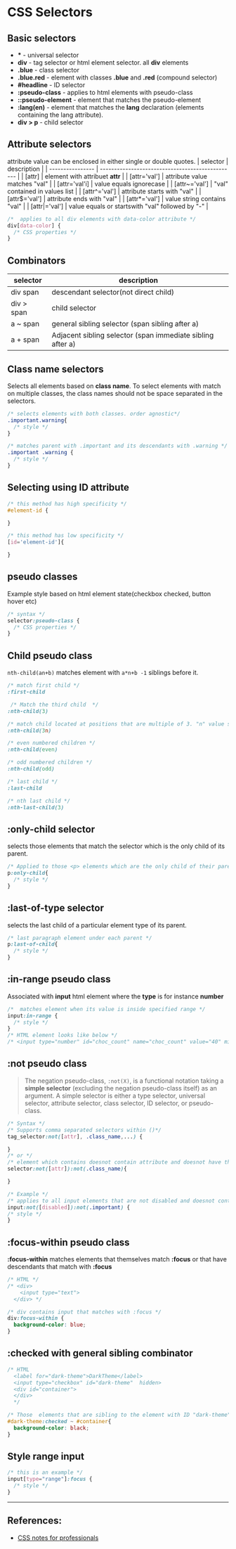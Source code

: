 # CSS Selectors

## Basic selectors

* **\*** - universal selector
* **div** - tag selector or html element selector. all **div** elements
* **.blue** - class selector
* **.blue.red** - element with classes **.blue** and **.red** (compound selector)
* **#headline** - ID selector
* **:pseudo-class** - applies to html elements with pseudo-class
* **::pseudo-element** - element that matches the pseudo-element
* **:lang(en)** - element that matches the **lang** declaration (elements containing the lang attribute).
* **div > p** - child selector

## Attribute selectors
attribute value can be enclosed in either single or double quotes.
| selector         | description                                      |
| ---------------- | ------------------------------------------------ |
| \[attr\]         | element with attribuet **attr**                  |
| \[attr='val'\]   | attribute value matches "val"                    |
| \[attr='val'i\]  | value equals ignorecase                          |
| \[attr~='val'\]  | "val" contained in values list                   |
| \[attr^='val'\]  | attribute starts with "val"                      |
| \[attr$='val'\]  | attribute ends with "val"                        |
| \[attr*='val'\]  | value string contains "val"                      |
| \[attr\|='val'\] | value equals or startswith "val" followed by "-" |

```CSS
/*  applies to all div elements with data-color attribute */
div[data-color] {
  /* CSS properties */
}
```

## Combinators
| selector   | description                                                |
| ---------- | ---------------------------------------------------------- |
| div span   | descendant selector(not direct child)                      |
| div > span | child selector                                             |
| a ~ span   | general sibling selector (span sibling after a)            |
| a + span   | Adjacent sibling selector (span immediate sibling after a) |

## Class name selectors
Selects all elements based on **class name**. To select elements with match on multiple classes, the class names should not be space separated in the selectors.

```CSS
/* selects elements with both classes. order agnostic*/
.important.warning{
  /* style */
}

/* matches parent with .important and its descendants with .warning */
.important .warning {
  /* style */
}
```

## Selecting using ID attribute
```CSS
/* this method has high specificity */
#element-id {

}

/* this method has low specificity */
[id='element-id']{

}
```

## pseudo classes
Example style based on html element state(checkbox checked, button hover etc)
```CSS
/* syntax */
selector:pseudo-class {
  /* CSS properties */
}
```

## Child pseudo class
`nth-child(an+b)` matches element with `a*n+b -1` siblings before it.
```CSS
/* match first child */
:first-child

 /* Match the third child  */
:nth-child(3)

/* match child located at positions that are multiple of 3. "n" value starts from 0 and children index starts from 1*/
:nth-child(3n)

/* even numbered children */
:nth-child(even)

/* odd numbered children */
:nth-child(odd)

/* last child */
:last-child

/* nth last child */
:nth-last-child(3)
```

## :only-child selector
selects those elements that match the selector which is the only child of its parent.

```CSS
/* Applied to those <p> elements which are the only child of their parents. There should be no siblings to these <p> elements*/
p:only-child{
  /* style */
}
```

## :last-of-type selector
selects the last child of a particular element type of its parent.

```CSS
/* last paragraph element under each parent */
p:last-of-child{
  /* style */
}
```

## :in-range pseudo class
Associated with **input** html element where the **type** is for instance **number**
```CSS
/*  matches element when its value is inside specified range */
input:in-range {
  /* style */
}
/* HTML element looks like below */
/* <input type="number" id="choc_count" name="choc_count" value="40" min="10" max="100" step="1"> */
```

## :not pseudo class
> The negation pseudo-class, `:not(X)`, is a functional  notation taking a **simple selector** (excluding the negation pseudo-class itself) as an argument. A simple selector is either a type selector, universal selector, attribute selector, class selector, ID selector, or pseudo-class.

```CSS
/* Syntax */
/* Supports comma separated selectors within ()*/
tag_selector:not([attr], .class_name,...) {

}
/* or */
/* element which contains doesnot contain attribute and doesnot have the class "class_name" */
selector:not([attr]):not(.class_name){

}

/* Example */
/* applies to all input elements that are not disabled and doesnot contain the class "important" */
input:not([disabled]):not(.important) {
/* style */
}
```

## :focus-within pseudo class
**:focus-within** matches elements that themselves match **:focus** or that have descendants that match with **:focus**
```CSS
/* HTML */
/* <div>
    <input type="text">
  </div> */

/* div contains input that matches with :focus */
div:focus-within {
  background-color: blue;
}
```

## :checked with general sibling combinator
```CSS
/* HTML
  <label for="dark-theme">DarkTheme</label>
  <input type="checkbox" id="dark-theme"  hidden>
  <div id="container">
  </div>
  */

/* Those  elements that are sibling to the element with ID "dark-theme" and placed after it, have their background color changed to black  */
#dark-theme:checked ~ #container{
  background-color: black;
}
```

## Style range input
```CSS
/* this is an example */
input[type="range"]:focus {
  /* style */
}
```

---

## References:
* [CSS notes for professionals](https://books.goalkicker.com/CSSBook/)